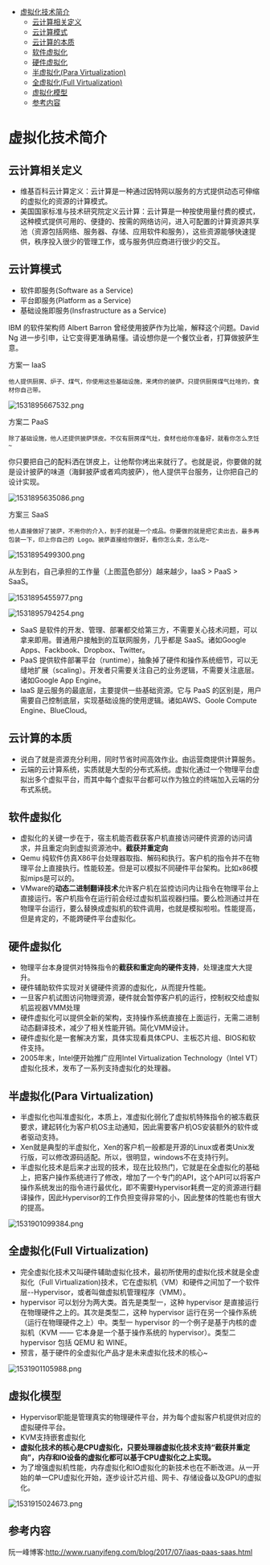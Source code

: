 <!-- TOC depthFrom:1 depthTo:6 withLinks:1 updateOnSave:1 orderedList:0 -->

- [虚拟化技术简介](#虚拟化技术简介)
	- [云计算相关定义](#云计算相关定义)
	- [云计算模式](#云计算模式)
	- [云计算的本质](#云计算的本质)
	- [软件虚拟化](#软件虚拟化)
	- [硬件虚拟化](#硬件虚拟化)
	- [半虚拟化(Para Virtualization)](#半虚拟化para-virtualization)
	- [全虚拟化(Full Virtualization)](#全虚拟化full-virtualization)
	- [虚拟化模型](#虚拟化模型)
	- [参考内容](#参考内容)

<!-- /TOC -->
# 虚拟化技术简介


## 云计算相关定义

* 维基百科云计算定义：云计算是一种通过因特网以服务的方式提供动态可伸缩的虚拟化的资源的计算模式。
* 美国国家标准与技术研究院定义云计算：云计算是一种按使用量付费的模式，这种模式提供可用的、便捷的、按需的网络访问，进入可配置的计算资源共享池（资源包括网络、服务器、存储、应用软件和服务），这些资源能够快速提供，秩序投入很少的管理工作，或与服务供应商进行很少的交互。


## 云计算模式

* 软件即服务(Software as a Service)
* 平台即服务(Platform as a Service)
* 基础设施即服务(Insfrastructure as a Service)

IBM 的软件架构师 Albert Barron 曾经使用披萨作为比喻，解释这个问题。David Ng 进一步引申，让它变得更准确易懂。请设想你是一个餐饮业者，打算做披萨生意。



方案一 IaaS

```
他人提供厨房、炉子、煤气，你使用这些基础设施，来烤你的披萨。只提供厨房煤气灶啥的，食材你自己带。
```

![1531895667532.png](image/1531895667532.png)



方案二 PaaS

```
除了基础设施，他人还提供披萨饼皮。不仅有厨房煤气灶，食材也给你准备好，就看你怎么烹饪~
```
你只要把自己的配料洒在饼皮上，让他帮你烤出来就行了。也就是说，你要做的就是设计披萨的味道（海鲜披萨或者鸡肉披萨），他人提供平台服务，让你把自己的设计实现。

![1531895635086.png](image/1531895635086.png)

方案三 SaaS

```
他人直接做好了披萨，不用你的介入，到手的就是一个成品。你要做的就是把它卖出去，最多再包装一下，印上你自己的 Logo。披萨直接给你做好，看你怎么卖，怎么吃~
```

![1531895499300.png](image/1531895499300.png)

从左到右，自己承担的工作量（上图蓝色部分）越来越少，IaaS > PaaS > SaaS。

![1531895455977.png](image/1531895455977.png)

![1531895794254.png](image/1531895794254.png)

* SaaS 是软件的开发、管理、部署都交给第三方，不需要关心技术问题，可以拿来即用。普通用户接触到的互联网服务，几乎都是 SaaS。诸如Google Apps、Fackbook、Dropbox、Twitter。
* PaaS 提供软件部署平台（runtime），抽象掉了硬件和操作系统细节，可以无缝地扩展（scaling）。开发者只需要关注自己的业务逻辑，不需要关注底层。诸如Google App Engine。
* IaaS 是云服务的最底层，主要提供一些基础资源。它与 PaaS 的区别是，用户需要自己控制底层，实现基础设施的使用逻辑。诸如AWS、Goole Compute Engine、BlueCloud。


## 云计算的本质

* 说白了就是资源充分利用，同时节省时间高效作业。由运营商提供计算服务。
* 云端的云计算系统，实质就是大型的分布式系统。虚拟化通过一个物理平台虚拟出多个虚拟平台，而其中每个虚拟平台都可以作为独立的终端加入云端的分布式系统。


## 软件虚拟化



* 虚拟化的关键一步在于，宿主机能否截获客户机直接访问硬件资源的访问请求，并且重定向到虚拟资源池中。**截获并重定向**
* Qemu 纯软件仿真X86平台处理器取指、解码和执行。客户机的指令并不在物理平台上直接执行。性能较差。但是可以模拟不同硬件平台架构。比如x86模拟mips是可以的。
* VMware的**动态二进制翻译技术**允许客户机在监控访问内让指令在物理平台上直接运行。客户机指令在运行前会经过虚拟机监视器扫描。要么检测通过并在物理平台运行，要么替换成虚拟机的软件调用，也就是模拟啦啦。性能提高，但是肯定的，不能跨硬件平台虚拟化。

## 硬件虚拟化

* 物理平台本身提供对特殊指令的**截获和重定向的硬件支持**，处理速度大大提升。
* 硬件辅助软件实现对关键硬件资源的虚拟化，从而提升性能。
* 一旦客户机试图访问物理资源，硬件就会暂停客户机的运行，控制权交给虚拟机监视器VMM处理
* 硬件虚拟化可以提供全新的架构，支持操作系统直接在上面运行，无需二进制动态翻译技术，减少了相关性能开销。简化VMM设计。
* 硬件虚拟化是一套解决方案，具体实现看具体CPU、主板芯片组、BIOS和软件支持。
* 2005年末，Intel便开始推广应用Intel Virtualization Technology（Intel VT）虚拟化技术，发布了一系列支持虚拟化的处理器。

## 半虚拟化(Para Virtualization)

* 半虚拟化也叫准虚拟化，本质上，准虚拟化弱化了虚拟机特殊指令的被冻截获要求，建起转化为客户机OS主动通知，因此需要客户机OS安装额外的软件或者驱动支持。
* Xen就是典型的半虚拟化，Xen的客户机一般都是开源的Linux或者类Unix发行版，可以修改源码适配。所以，很明显，windows不在支持行列。
* 半虚拟化技术是后来才出现的技术，现在比较热门，它就是在全虚拟化的基础上，把客户操作系统进行了修改，增加了一个专门的API，这个API可以将客户操作系统发出的指令进行最优化，即不需要Hypervisor耗费一定的资源进行翻译操作，因此Hypervisor的工作负担变得非常的小，因此整体的性能也有很大的提高。

![1531901099384.png](image/1531901099384.png)






## 全虚拟化(Full Virtualization)

* 完全虚拟化技术又叫硬件辅助虚拟化技术，最初所使用的虚拟化技术就是全虚拟化（Full Virtualization)技术，它在虚拟机（VM）和硬件之间加了一个软件层--Hypervisor，或者叫做虚拟机管理程序（VMM）。
* hypervisor 可以划分为两大类。首先是类型一，这种 hypervisor 是直接运行在物理硬件之上的。其次是类型二，这种 hypervisor 运行在另一个操作系统（运行在物理硬件之上）中。类型一 hypervisor 的一个例子是基于内核的虚拟机（KVM —— 它本身是一个基于操作系统的 hypervisor）。类型二 hypervisor 包括 QEMU 和 WINE。
* 预言，基于硬件的全虚拟化产品才是未来虚拟化技术的核心~


![1531901105988.png](image/1531901105988.png)


## 虚拟化模型

* Hypervisor职能是管理真实的物理硬件平台，并为每个虚拟客户机提供对应的虚拟硬件平台。
* KVM支持嵌套虚拟化
* **虚拟化技术的核心是CPU虚拟化，只要处理器虚拟化技术支持“截获并重定向”，内存和IO设备的虚拟化都可以基于CPU虚拟化之上实现。**
* 为了增强虚拟机性能，内存虚拟化和IO虚拟化的新技术也在不断改进。从一开始的单一CPU虚拟化开始，逐步设计芯片组、网卡、存储设备以及GPU的虚拟化。

![1531915024673.png](image/1531915024673.png)




## 参考内容

阮一峰博客:<http://www.ruanyifeng.com/blog/2017/07/iaas-paas-saas.html>
